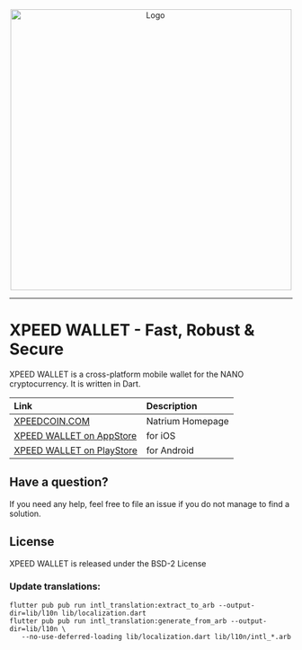 <div align="center">
    <img src="https://github.com/albertphil/xpeed-wallet-flutter/blob/topublic/images/xpeed_layout.png?raw=true" alt="Logo" width='500px' height='auto'/>
</div>


---

# XPEED WALLET - Fast, Robust & Secure

XPEED WALLET is a cross-platform mobile wallet for the NANO cryptocurrency. It is written in Dart.

| Link | Description |
| :----- | :------ |
[XPEEDCOIN.COM](https://xpeedcoin.com) | Natrium Homepage
[XPEED WALLET on AppStore](https://apps.apple.com/app/xpeed-wallet-new/id1462047661) | for iOS
[XPEED WALLET on PlayStore](https://play.google.com/store/apps/details?id=co.xpeed.xpeedfwallet) | for Android



## Have a question?

If you need any help, feel free to file an issue if you do not manage to find a solution.

## License

XPEED WALLET is released under the BSD-2 License

### Update translations:

```
flutter pub pub run intl_translation:extract_to_arb --output-dir=lib/l10n lib/localization.dart
flutter pub pub run intl_translation:generate_from_arb --output-dir=lib/l10n \
   --no-use-deferred-loading lib/localization.dart lib/l10n/intl_*.arb
```

